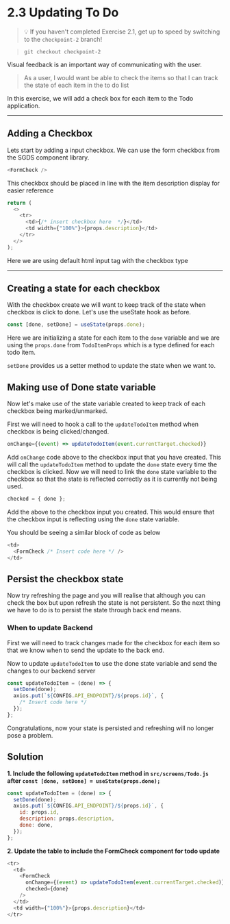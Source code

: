 # 2.3 Updating To Do

> 💡 If you haven't completed Exercise 2.1, get up to speed by switching to the `checkpoint-2` branch!

> `git checkout checkpoint-2`

Visual feedback is an important way of communicating with the user.

> As a user, I would want be able to check the items so that I can track the state of each item in the to do list

In this exercise, we will add a check box for each item to the Todo application.

---

## Adding a Checkbox

Lets start by adding a input checkbox. We can use the form checkbox from the SGDS component library.

```js
<FormCheck />
```

This checkbox should be placed in line with the item description display for easier reference

```js
return (
  <>
    <tr>
      <td>{/* insert checkbox here  */}</td>
      <td width={"100%"}>{props.description}</td>
    </tr>
  </>
);
```

Here we are using default html input tag with the checkbox type

---

## Creating a state for each checkbox

With the checkbox create we will want to keep track of the state when checkbox is click to done.
Let's use the useState hook as before.

```js
const [done, setDone] = useState(props.done);
```

Here we are initializing a state for each item to the `done` variable and we are using the `props.done` from `TodoItemProps` which is a type defined for each todo item.

`setDone` provides us a setter method to update the state when we want to.

## Making use of Done state variable

Now let's make use of the state variable created to keep track of each checkbox being marked/unmarked.

First we will need to hook a call to the `updateTodoItem` method when checkbox is being clicked/changed.

```js
onChange={(event) => updateTodoItem(event.currentTarget.checked)}
```

Add `onChange` code above to the checkbox input that you have created. This will call the `updateTodoItem` method to update the `done` state every time the checkbox is clicked.
Now we will need to link the `done` state variable to the checkbox so that the state is reflected correctly as it is currently not being used.

```js
checked = { done };
```

Add the above to the checkbox input you created. This would ensure that the checkbox input is reflecting using the `done` state variable.

You should be seeing a similar block of code as below

```js
<td>
  <FormCheck /* Insert code here */ />
</td>
```

## Persist the checkbox state

Now try refreshing the page and you will realise that although you can check the box but upon refresh the state is not persistent. So the next thing we have to do is to persist the state through back end means.

### When to update Backend

First we will need to track changes made for the checkbox for each item so that we know when to send the update to the back end.

Now to update `updateTodoItem` to use the done state variable and send the changes to our backend server

```js
const updateTodoItem = (done) => {
  setDone(done);
  axios.put(`${CONFIG.API_ENDPOINT}/${props.id}`, {
    /* Insert code here */
  });
};
```

Congratulations, now your state is persisted and refreshing will no longer pose a problem.

## Solution

**1. Include the following `updateTodoItem` method in `src/screens/Todo.js` after `const [done, setDone] = useState(props.done);`**

```js
const updateTodoItem = (done) => {
  setDone(done);
  axios.put(`${CONFIG.API_ENDPOINT}/${props.id}`, {
    id: props.id,
    description: props.description,
    done: done,
  });
};
```

**2. Update the table to include the FormCheck component for todo update**

```js
<tr>
  <td>
    <FormCheck
      onChange={(event) => updateTodoItem(event.currentTarget.checked)}
      checked={done}
    />
  </td>
  <td width={"100%"}>{props.description}</td>
</tr>
```

